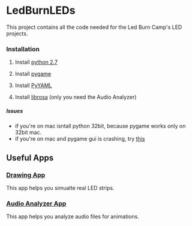 # LedBurnLEDs

This project contains all the code needed for the Led Burn Camp's LED projects.


### Installation

1. Install [python 2.7](https://www.python.org/download/releases/python-2712)

2. Install [pygame](http://www.pygame.org/download.shtml)

3. Install [PyYAML](http://pyyaml.org/)

4. Install [librosa](https://github.com/librosa/librosa) (only you need the Audio Analyzer)

##### Issues
- if you're on mac isntall python 32bit, because pygame works only on 32bit mac.
- if you're on mac and pygame gui is crashing, try [this](http://stackoverflow.com/a/37235340)


## Useful Apps

### [Drawing App](Simulator/DrawingApp)
This app helps you simualte real LED strips.

### [Audio Analyzer App](AudioAnalysis)
This app helps you analyze audio files for animations.
